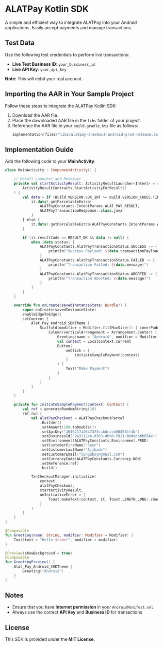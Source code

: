 # ALATPay Kotlin SDK
A simple and efficient way to integrate ALATPay into your Android applications. Easily accept payments and manage transactions.


## Test Data
Use the following test credentials to perform live transactions:

- **Live Test Business ID**: `your_bussiness_id`
- **Live API Key**: `your_api_key`

**Note:** This will debit your real account.

## Importing the AAR in Your Sample Project
Follow these steps to integrate the ALATPay Kotlin SDK:

1. Download the AAR file.
2. Place the downloaded AAR file in the `libs` folder of your project.
3. Reference the AAR file in your `build.gradle.kts` file as follows:
   ```kotlin
   implementation(files("libs/alatpay-checkout-android-prod-release.aar"))
   ```

## Implementation Guide
Add the following code to your **MainActivity**:

```kotlin
class MainActivity : ComponentActivity() {

    // Result Launcher and Receiver
    private val startActivityResult: ActivityResultLauncher<Intent> = registerForActivityResult(
        ActivityResultContracts.StartActivityForResult()
    ) {
        val data = if (Build.VERSION.SDK_INT >= Build.VERSION_CODES.TIRAMISU) {
            it.data?.getParcelableExtra(
                ALATPayConstants.IntentParams.ALAT_PAY_RESULT,
                ALATPayTransactionResponse::class.java
            )
        } else {
            it.data?.getParcelableExtra(ALATPayConstants.IntentParams.ALAT_PAY_RESULT)
        }

        if (it.resultCode == RESULT_OK && data != null) {
            when (data.status) {
                ALATPayConstants.AlatPayTransactionStatus.SUCCESS -> {
                    println("Success Payload: ${data.transactionPayload}")
                }
                ALATPayConstants.AlatPayTransactionStatus.FAILED -> {
                    println("Transaction Failed: ${data.message}")
                }
                ALATPayConstants.AlatPayTransactionStatus.ABORTED -> {
                    println("Transaction Aborted: ${data.message}")
                }
            }
        }
    }

    override fun onCreate(savedInstanceState: Bundle?) {
        super.onCreate(savedInstanceState)
        enableEdgeToEdge()
        setContent {
            Alat_Pay_Android_SDKTheme {
                Scaffold(modifier = Modifier.fillMaxSize()) { innerPadding ->
                    Column(verticalArrangement = Arrangement.Center) {
                        Greeting(name = "Android", modifier = Modifier.padding(innerPadding))
                        val context = LocalContext.current
                        Button(
                            onClick = {
                                initiateSamplePayment(context)
                            }
                        ) {
                            Text("Make Payment")
                        }
                    }
                }
            }
        }
    }

    private fun initiateSamplePayment(context: Context) {
        val ref = generateRandomString(16)
        ref.run {
            val alatPayCheckout = ALATPayCheckoutParcel
                .Builder()
                .setAmount(100.toDouble())
                .setApiKey("4616217a2647473cabdcccb084531f4b")
                .setBusinessId("2a3112a6-d303-4bb8-5921-08dcdbbb654a")
                .setEnvironment(ALATPayConstants.Environment.PROD)
                .setCustomerFirsName("Seun")
                .setCustomerLastName("Ajibade")
                .setCustomerEmail("lunguboy@gmail.com")
                .setCurrencyCode(ALATPayConstants.Currency.NGN)
                .setReference(ref)
                .build()

            TxnCheckoutManager.initialize(
                context,
                alatPayCheckout,
                startActivityResult,
                onInitializeError = {
                    Toast.makeText(context, it, Toast.LENGTH_LONG).show()
                }
            )
        }
    }
}

@Composable
fun Greeting(name: String, modifier: Modifier = Modifier) {
    Text(text = "Hello $name!", modifier = modifier)
}

@Preview(showBackground = true)
@Composable
fun GreetingPreview() {
    Alat_Pay_Android_SDKTheme {
        Greeting("Android")
    }
}
```

## Notes
- Ensure that you have **Internet permission** in your `AndroidManifest.xml`.
- Always use the correct **API Key** and **Business ID** for transactions.

## License
This SDK is provided under the **MIT License**.
